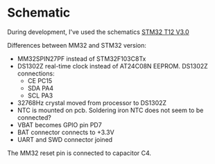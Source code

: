 # Schematic

During development, I've used the schematics [STM32 T12 V3.0](Station_STM32_T12_V3.pdf) 

Differences between MM32 and STM32 version:

- MM32SPIN27PF instead of STM32F103C8Tx
- DS1302Z real-time clock instead of AT24C08N EEPROM. DS1302Z connections:
	- CE PC15
	- SDA PA4
	- SCL PA3
- 32768Hz crystal moved from processor to DS1302Z
- NTC  is mounted on pcb. Soldering iron NTC does not seem to be connected?
- VBAT becomes GPIO pin PD7
- BAT connector connects to +3.3V
- UART and SWD connector joined

The MM32 reset pin is connected to capacitor C4.